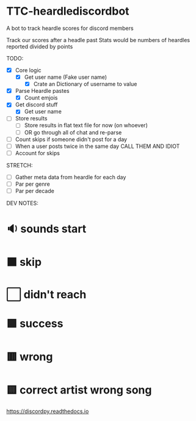 # TTC-heardlediscordbot
A bot to track heardle scores for discord members

Track our scores after a headle past
Stats would be numbers of heardles reported divided by points

TODO:
 - [x] Core logic
   - [x] Get user name (Fake user name)
     - [x] Crate an Dictionary of username to value
 - [x] Parse Heardle pastes
   - [x] Count emjois
 - [x] Get discord stuff
   - [x] Get user name
 - [ ] Store results
   - [ ] Store results in flat text file for now (on whoever)
   - [ ] OR go through all of chat and re-parse
 - [ ] Count skips if someone didn't post for a day
 - [ ] When a user posts twice in the same day CALL THEM AND IDIOT
 - [ ] Account for skips

STRETCH:
 - [ ] Gather meta data from heardle for each day 
 - [ ] Par per genre
 - [ ] Par per decade

DEV NOTES:
# 🔉 sounds start
# ⬛️ skip
# ⬜️ didn't reach
# 🟩 success
# 🟥 wrong
# 🟨 correct artist wrong song

https://discordpy.readthedocs.io
